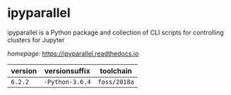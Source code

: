 # ipyparallel

ipyparallel is a Python package and collection  of CLI scripts for controlling clusters for Jupyter

*homepage*: <https://ipyparallel.readthedocs.io>

version | versionsuffix | toolchain
--------|---------------|----------
``6.2.2`` | ``-Python-3.6.4`` | ``foss/2018a``
